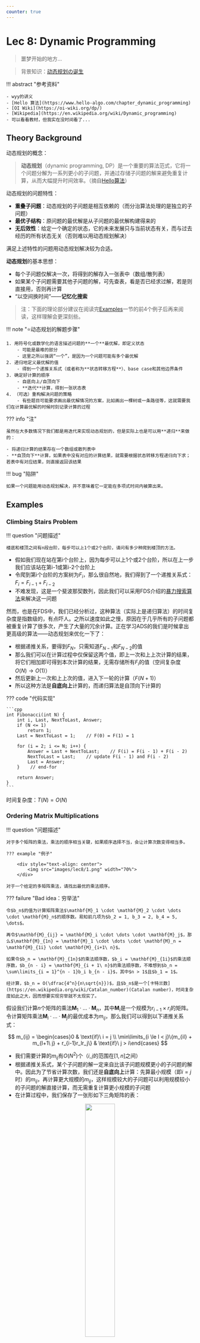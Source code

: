 ```yaml
---
counter: true
---
```


# Lec 8: Dynamic Programming

><span class="heimu">噩</span>梦开始的地方...

>背景知识：[动态规划の诞生](https://zhuanlan.zhihu.com/p/607595830)

!!! abstract "参考资料"

    - wyy的讲义
    - [Hello 算法](https://www.hello-algo.com/chapter_dynamic_programming)
    - [OI Wiki](https://oi-wiki.org/dp/)
    - [Wikipedia](https://en.wikipedia.org/wiki/Dynamic_programming)
    - 可以看看教材，但我实在没时间看了...

## Theory Background

动态规划的概念：

>**动态规划**（dynamic programming, DP）是一个重要的算法范式，它将一个问题分解为一系列更小的子问题，并通过存储子问题的解来避免重复计算，从而大幅提升时间效率。（摘自[Hello算法](https://www.hello-algo.com/chapter_dynamic_programming/intro_to_dynamic_programming/)）

动态规划的问题特性：

- **重叠子问题**：动态规划的子问题是相互依赖的（而分治算法处理的是独立的子问题）
- **最优子结构**：原问题的最优解是从子问题的最优解构建得来的
- **无后效性**：给定一个确定的状态，它的未来发展只与当前状态有关，而与过去经历的所有状态无关（否则难以用动态规划解决）

满足上述特性的问题用动态规划解决较为合适。

**动态规划**的基本思想：

- 每个子问题仅解决一次，将得到的解存入一张表中（数组/散列表）
- 如果某个子问题需要其他子问题的解，可先查表，看是否已经求过解，若是则直接用，否则再计算
- “以空间换时间”——**记忆化搜索**

>注：下面的理论部分建议在阅读完[Examples](#Examples)一节的前4个例子后再来阅读，这样理解会更深刻些。

!!! note ":star:动态规划的解题步骤"

    1. 用符号化或数学化的语言描述问题的**一个**最优解，即定义状态
        - 可能是最难的部分
        - 这里之所以强调“一个”，是因为一个问题可能有多个最优解
    2. 递归地定义最优解的值
        - 得到一个递推关系式（或者称为**状态转移方程**）、base case和其他边界条件
    3. 确定好计算的顺序
        - 自底向上/自顶向下
        - **迭代**计算，得到一张状态表
    4. （可选）重构解决问题的策略
        - 有些题目可能要求画出最优解情况的方案，比如画出一棵树或一条路径等，这就需要我们在计算最优解的时候时刻记录计算的过程

??? info "注"

    虽然在大多数情况下我们都是用迭代来实现动态规划的，但是实际上也是可以用**递归**来做的：

    - 将递归计算的结果存在一个数组或散列表中
    - **自顶向下**计算，如果表中没有对应的计算结果，就需要根据状态转移方程递归向下求；若表中有对应结果，则直接返回该结果

!!! bug "陷阱"

    如果一个问题能用动态规划解决，并不意味着它一定能在多项式时间内被算出来。

## Examples

### Climbing Stairs Problem

!!! question "问题描述"

    楼底和楼顶之间有n段台阶，每步可以上1个或2个台阶，请问有多少种爬到楼顶的方法。

- 假如我们现在站在第i个台阶上，因为每步可以上1个或2个台阶，所以在上一步我们应该站在第i-1或第i-2个台阶上
- 令爬到第i个台阶的方案树为$F_i$，那么很自然地，我们得到了一个递推关系式：$F_i = F_{i - 1} + F_{i - 2}$
- 不难发现，这是一个斐波那契数列，因此我们可以采用FDS介绍的[暴力搜索算法](../fds/2.md#general-rules)来解决这一问题

然而，也是在FDS中，我们已经分析过，这种算法（实际上是递归算法）的时间复杂度是指数级的，有点吓人。之所以速度如此之慢，原因在于几乎所有的子问题都被重复计算了很多次，产生了大量的冗余计算。正在学习ADS的我们是时候拿出更高级的算法——动态规划来优化一下了：

- 根据递推关系，要得到$F_N$，只需知道$F_{N-1}$和$F_{N-2}$的值
- 那么我们可以在计算过程中仅保留这两个值，即上一次和上上次计算的结果，将它们相加即可得到本次计算的结果，无需存储所有$F_i$的值（空间复杂度$O(N) \rightarrow O(1)$）
- 然后更新上一次和上上次的值，进入下一轮的计算（$F(N+1)$）
- 所以这种方法是**自底向上**计算的，而递归算法是自顶向下计算的

??? code "代码实现"

    ```cpp
    int Fibonacci(int N) {
        int i, Last, NextToLast, Answer;
        if (N <= 1)
            return 1;
        Last = NextToLast = 1;    // F(0) = F(1) = 1

        for (i = 2; i <= N; i++) {
            Answer = Last + NextToLast;    // F(i) = F(i - 1) + F(i - 2)
            NextToLast = Last;    // update F(i - 1) and F(i - 2)
            Last = Answer;
        }    // end-for

        return Answer;
    }
    ```

时间复杂度：$T(N) = O(N)$


### Ordering Matrix Multiplications

!!! question "问题描述"

    对于多个矩阵的乘法，乘法的顺序相当关键，如果顺序选择不当，会让计算次数变得相当多。

    ??? example "例子"

        <div style="text-align: center">
            <img src="images/lec8/1.png" width="70%">
        </div>

    对于一个给定的多矩阵乘法，请找出最优的乘法顺序。

??? failure "Bad idea：穷举法"

    令$b_n$的值为计算矩阵乘法$\mathbf{M}_1 \cdot \mathbf{M}_2 \cdot \dots \cdot \mathbf{M}_n$的顺序数。易知前几项为$b_2 = 1, b_3 = 2, b_4 = 5, \dots$。

    再令$\mathbf{M}_{ij} = \mathbf{M}_i \cdot \dots \cdot \mathbf{M}_j$，那么$\mathbf{M}_{1n} = \mathbf{M}_1 \cdot \dots \cdot \mathbf{M}_n = \mathbf{M}_{1i} \cdot \mathbf{M}_{i+1\ n}$。

    如果令$b_n = \mathbf{M}_{1n}$的乘法顺序数，$b_i = \mathbf{M}_{1i}$的乘法顺序数，$b_{n - i} = \mathbf{M}_{i + 1\ n}$的乘法顺序数，不难想到$b_n = \sum\limits_{i = 1}^{n - 1}b_i b_{n - i}$，其中$n > 1$且$b_1 = 1$。

    经计算，$b_n = O(\dfrac{4^n}{n\sqrt{n}})$，且$b_n$是一个[卡特兰数](https://en.wikipedia.org/wiki/Catalan_number)(Catalan number)，时间复杂度如此之大，因而想要实现穷举就不太现实了。

假设我们计算$n$个矩阵的乘法$\mathbf{M}_1 \cdot \dots \cdot \mathbf{M}_n$，其中$\mathbf{M}_i$是一个规模为$r_{i-1} \times r_i$的矩阵。令计算矩阵乘法$\mathbf{M}_i \cdot \dots \cdot \mathbf{M}_j$的最优成本为$m_{ij}$，那么我们可以得到以下递推关系式：

$$
m_{ij} = \begin{cases}0 & \text{if}\ i = j \\ \min\limits_{i \le l < j}\{m_{il} + m_{l+1\ j} + r_{i-1}r_lr_j\} & \text{if}\ j > i\end{cases}
$$

- 我们需要计算的$m_{ij}$有$O(N^2)$个（$i, j$的范围在$[1, n]$之间）
- 根据递推关系式，某个子问题的解一定来自比该子问题规模更小的子问题的解中。因此为了节省计算次数，我们还是**自底向上**计算：先算最小规模（即$i = j$时）的$m_{ij}$，再计算更大规模的$m_{ij}$，这样规模较大的子问题可以利用规模较小的子问题的解直接计算，而无需重复计算更小规模的子问题
- 在计算过程中，我们保存了一张形如下三角矩阵的表：

<div style="text-align: center">
    <img src="images/lec8/2.png" width="40%">
</div>

??? code "代码实现"

    ```cpp
    // r contains numbers of columns for each of the N matrices
    // r[0] is the number of rows in matrix 1
    // Minimum number of multiplications is left in M[1][N]
    void OptMatrix(const long r[], int N, TwoDimArray) {
        int i, j, l, L;
        long ThisM;

        for (i = 1; i <= N; i++)
            M[i][i] = 0;
        for (k = 1; k < N; k++)    // k = j - i
            for (i = 1; i <= N - k; i++) {    // For each position
                j = i + k;
                M[i][j] = Infinity;
                for (L = i; L < j; L++) {
                    ThisM = M[i][L] + M[L + 1][j] + r[i - 1] * r[L] * r[j];
                    if (ThisM < M[i][j])    // Update min
                        M[i][j] = ThisM;
                }    // end for-L
            }    // end for-Left
    }
    ```

    - 循环顺序一定是先循环`k`再循环`i`，因为如果先循环`i`，当`i`很小，`k`很大时，`j`的取值也可以很大，那么在计算`M[i][j]`时，`M[L + 1][j]`这项还没有算出来（`L + 1 > i`），因此无法得到正确结果。
    - 可以看到这个函数只是计算了n个矩阵的乘法的最小计算次数，并没有保存乘法的顺序。感兴趣的读者可以尝试着在该代码的基础上增添这个功能，从而最终实现一个完整的矩阵乘法的程序。

    ??? code "改进版"

        ```cpp
        // Compute optimal ordering of matrix multiplication
        // c contains number of columns for each of the n matrices
        // c[0] is the number of rows in matrix 1 
        // Minimum number of multiplications is left in M[1][n] 
        // Actual ordering can be computed via 
        // another procedure using last_change 
        // M and last_change are indexed starting at 1, instead of zero 

        void opt_matrix(int c[], unsigned int n, two_d_array M, two_d_array last_change) {
            int i, k, Left, Right, this_M;

            for (Left = 1; Left <= n; Left++)
                M[Left][Left] = 0;
            for (k = 1; k < n; k++)    // k is Right-Left 
                for (Left = 1; Left <= n - k; Left++) {    // for each position 
                    Right = Left + k;
                    M[Left][Right] = INT_MAX;
                    for (i = Left; i < Right; i++) {
                        this_M = M[Left][i] + M[i+1][Right]
                                    + c[Left-1] * c[i] * c[Right];
                        if(this_M < M[Left][Right]) {    // Update min
                            M[Left][Right] = this_M;
                            last_change[Left][Right] = i;
                        }
                    }
                }
        }
        ```

时间复杂度：$T(N) = O(N^3)$


### Optimal Binary Search Trees

**最优二叉查找树**(optimal binary search trees, OBST)：一种在二叉查找树上完成静态查找(static search)（即没有插入和删除操作）操作的最优方法。

!!! question "问题描述"

    给定$N$个单词，满足词典序$w_1 < w_2 < \dots < w_N$，且每个词$w_i$出现的概率（以下称为“词频”）为$p_i$。现在要求将这些词排列在一个二叉查找树上，使得所有单词的预期查找时间（$T(N) = \sum\limits_{i=1}^N p_i \cdot (1 + d_i)$，其中$d_i$为$w_i$在树中的深度）尽可能小，即构造一棵OBST。

??? example "例子"

    === "问题"

        下面给出一个程序用到的关键词以及对应的词频：

        <div style="text-align: center">
            <img src="images/lec8/3.png" width="70%">
        </div>

        请分别用[贪心算法](9.md)（下一节会讲到，在这里指的是优先插入词频最大的单词）、红黑树来构建二叉查找树。

    === "答案"

        这里分别给出用贪心算法、红黑树和OBST的方法构建出来的二叉查找树，以及对应的$T(N)$：

        <div style="text-align: center">
            <img src="images/lec8/4.png" width="80%">
        </div>   

        - 贪心算法之所以慢，是因为它优先考虑词频最大的单词，如果有多个高词频的单词，那么某些高词频的单词可能会被放在很深的地方，从而增大了总的查找时间。
        - 红黑树之所以慢，是因为它在构建树的过程中仅考虑了黑高（即维护整棵树的平衡），压根没有考虑词频的问题，所以可以看到虽然整棵树挺平衡的，但词频最大的那几个词全在深度最深的地方，使得总查找时间变的很大。

构造OBST的解法与计算矩阵乘法的最优顺序类似。先令：

- $T_{ij}$：由单词$w_i \dots w_j(i < j)$构成的OBST
- $c_{ij}$：$T_{ij}$的成本（$c_{ii} = p_i$，PPT上的是错的）
- $r_{ij}$：$T_{ij}$的根节点
- $w_{ij}$：$T_{ij}$的权重，等于$\sum\limits_{k = i}^j p_k$（$w_{ii} = p_i$）

如果令$w_k = r_{ij}$，那么$T_{ij}$的结构如下所示：

<div style="text-align: center">
    <img src="images/lec8/5.png" width="50%">
</div>  

对于这棵树，它的成本为：

$$
\begin{align}
c_{ij} & = p_k + \text{cost}(L) + \text{cost}(R) + \text{weight}(L) + \text{weight}(R) \notag \\
& = p_k + c_{i, k - 1} + c_{k + 1, j} + w_{i, k - 1} + w_{k + 1, j} \notag \\
& = w_{ij} + c_{i, k - 1} + c_{k + 1, j} \notag
\end{align}
$$

若$T_{ij}$是最优的，那么需要满足$c_{ij} = w_{ij} + \min\limits_{i < l \le j}\{c_{i, l - 1} + c_{l + 1, j}\}$

??? example "例子"

    基于上面的那个例子，下面演示如何构建一棵OBST（这里还是依据**自底向上**的思想来计算的）：

    <div style="text-align: center">
        <img src="images/lec8/3.png" width="70%">
    </div>

    ???+ play "动画演示"

        这里只是简单地罗列结果，建议读者先自己动手画一下，然后再来与下面的结果比对。

        === "绘制表格"

            === "1个单词"

                <div style="text-align: center">
                    <img src="images/lec8/6.png" width="90%">
                </div>

            === "2个单词"

                <div style="text-align: center">
                    <img src="images/lec8/7.png" width="90%">
                </div>

            === "3个单词"

                <div style="text-align: center">
                    <img src="images/lec8/8.png" width="90%">
                </div>

            === "4个单词"

                <div style="text-align: center">
                    <img src="images/lec8/9.png" width="90%">
                </div>

            === "5个单词"

                <div style="text-align: center">
                    <img src="images/lec8/10.png" width="90%">
                </div>

            === "6个单词"

                <div style="text-align: center">
                    <img src="images/lec8/11.png" width="90%">
                </div>

            === "7个单词"

                <div style="text-align: center">
                    <img src="images/lec8/12.png" width="90%">
                </div>

        === "构建OBST"

            - 得到完整的表后，先将位于表格最后一行的单词插入树内，作为根节点
            - 根据词典序将剩余的单词划分为左右两半，按照中序遍历的顺序逐一插入

            === "Step 1"

                <div style="text-align: center">
                    <img src="images/lec8/13.png" width="90%">
                </div>

            === "Step 2"

                <div style="text-align: center">
                    <img src="images/lec8/14.png" width="90%">
                </div>

            === "Step 3"

                <div style="text-align: center">
                    <img src="images/lec8/15.png" width="90%">
                </div>

            === "Step 4"

                <div style="text-align: center">
                    <img src="images/lec8/16.png" width="90%">
                </div>

            === "Step 5"

                <div style="text-align: center">
                    <img src="images/lec8/17.png" width="90%">
                </div>

            === "Step 6"

                <div style="text-align: center">
                    <img src="images/lec8/18.png" width="90%">
                </div>

            === "Step 7"

                <div style="text-align: center">
                    <img src="images/lec8/19.png" width="90%">
                </div>

    可以看到OBST可以确保词频较大的单词的深度尽可能小，从而有效降低了总的查找时间。
    
时间复杂度：$T(N) = O(N^3)$

>注：教材*Data Structures and Algorithm Analysis in C*第十章课后习题还给出了一个$O(N^2)$的解法，感兴趣的同学可以自行研究一下。


### Floyd Shortest Path Algorithm

在FDS的课上，我们已经介绍过单源最短路算法——[Dijkstra算法](../fds/9.md#single-source-shortest-path-problem)，它的时间复杂度为$O(|V|^2)$（$|V|$为图的顶点数），因此通过该算法计算任意两点间的最短路需要$O(|V|^3)$的复杂度（每个点都需要用一次该算法）。这种算法在稀疏图上运行较快，对于**稠密图**而言，更快的算法是下面要讲的**Floyd算法**：

先给出定义：

- $D^k[i][j] = \min\{\text{length of path}\ i \rightarrow \{l \le k\} \rightarrow j\}$，其中$k$为当前判断的第$k$个节点（$k \in [0, N - 1]$，共$N$个待判断的点）
- $D^{-1}[i][j] = \text{Cost}[i][j]$（$k = -1$表示$i, j$之间没有任何节点，即初始状态）

则从顶点$i$到顶点$j$之间的最短路径长度为$D^{N-1}[i][j]$。

Floyd算法的大致思路：从$D^{-1}$开始，连续得到$D^0, D^1, \dots, D^{N-1}$。如果已经解决了$D^{k-1}$，则此时有两种可能的情况：

- 第$k$个节点并不在最短路内，即$D^k = D^{k - 1}$
- 第$k$个节点在最短路内，那么满足$D^k[i][j] = D^{k-1}[i][k] + D^{k-1}[k][j]$

因此有递推关系：$D^k[i][j] = \min\{D^{k-1}[i][j], D^{k-1}[i][k] + D^{k-1}[k][j]\}, k \ge 0$

??? code "代码实现"

    ```cpp
    // A[] contains the adjacency matric with A[i][i] = 0
    // D[] contains the values of the shortest path
    // N is the number of vertices
    // A negative cycle exists iff D[i][i] < 0

    void AllPairs(TwoDimArray A, TwoDimArray D, int N) {
        int i, j, k;
        for (i = 0; i < N; i++)    // initialize D
            for (j = 0; j < N; j++)
                D[i][j] = A[i][j];
        
        for (k = 0; k < N; k++)      // add the kth vertex into the path
            for (i = 0; i < N; i++)
                for (j = 0; j < N; j++)
                    if (D[i][k] + D[k][j] < D[i][j])    // update shortest path
                        D[i][j] = D[i][k] + D[k][j];
    }
    ```

    - 该算法适用于负权边，但不适用于负权环
    - 可以看到，上述函数仅计算了任意两点间的最短路径长度，并没有记住最短路径是什么样子的，读者可以尝试着添加这个功能。

    ??? code "记录路径的版本"

        ```cpp
        // Compute All-Shortest Paths 
        // A[] contains the adjacency matrix 
        // with A[i][i] presumed to be zero 
        // D[] contains the values of shortest path 
        // |V| is the number of vertices 
        // A negative cycle exists iff 
        // d[i][j] is set to a negative value
        // Actual Path can be computed via another procedure using path 
        // All arrays are indexed starting at 0 
        void all_pairs( two_d_array A, two_d_array D, two_d_array path ) {
            int i, j, k;
            for (i = 0; i < |V|; i++) // Initialize D and path 
                for (j = 0; j < |V|; j++) {
                    D[i][j] = A[i][j];
                    path[i][j] = NOT_A_VERTEX;
                }
            for (k = 0; k < |V|; k++)
                // Consider each vertex as an intermediate 
                for (i = 0; i < |V|; i++)
                    for (j = 0; j < |V|; j++)
                        if (d[i][k] + d[k][j] < d[i][j]) {    // update min 
                            d[i][j] = d[i][k] + d[k][j];
                            path[i][j] = k;
                        }
        }
        ```

时间复杂度：$T(N) = O(N^3)$，但是在稠密图中表现较好。

???+ question "思考题"

    === "问题1"

        k的枚举顺序是否可以改变，比如倒序枚举、乱序枚举？

        可以的，因为Floyd算法就是求任意两点间的最短路，而顶点的顺序也是我们人为定的。所以如果顶点的枚举顺序被打乱的话，那么可以将这个新的顺序作为“顺序”（即顶点顺序$0,1,2, \dots, n-1 \rightarrow t_0, t_1, \dots, t_{n-1}$），这样只会影响计算的顺序但不会影响计算的结果。


    === "问题2"

        能否改变i, j, k的循环顺序，比如按照i, k, j的顺序进行循环遍历，而非原来的k, i, j？

        不行，举个例子就很明白了：如果 i = 0，因为 d[i][j] = min(d[i][k] + d[k][j], d[i][j])，意味着需要计算d[i][k]和d[k][j]，但是此时k和j都比i大，所以d[k][j]还没有被算出来，因而不能正确更新d[i][j]的值。所以我们不能将k的循环放到中间。



>注：离散数学提到过与Floyd算法等价的算法——[Warshall算法](../../math/dm/9.md#warshalls-algorithm)，用于计算传递闭包。


### Product Assembly

!!! question "问题描述"

    产品组装(product assembly)问题，有以下条件

    - 一辆车的生产需要用到两条组装线
    - 每个阶段会用到不同的工艺（时间，即不同的节点值）
    - 在各阶段中，可以随时切换组装线

    现在要求你求出最短的组装总时间。

    <div style="text-align: center">
        <img src="images/lec8/20.png" width="90%">
    </div>

??? failure "穷举算法"

    把每个点当作一个二进制位，不同的二进制数对应不同的情况。

    - 时间复杂度：$O(2^N)$（每个点都有选或不选这两种选择）
    - 空间复杂度：$O(N)$

    显然这种算法是不现实的。

下面我们严格按照[Background](#Background)提到的解题步骤来解决这一问题：

1. 定义状态

    <div style="text-align: center">
        <img src="images/lec8/21.png" width="80%">
    </div>

    - 这张图给出了在*stage*阶段时的最优解（绿点 + 蓝线）
    - 红色虚线表示虽然有一条同样能在*stage*阶段到达同一个点的路径，但这条路径所花的时间更长，因此被pass掉了

2. 递归地定义最优解的值

    <div style="text-align: center">
        <img src="images/lec8/22.png" width="40%">
    </div>

    - 可以看到，在*stage*阶段时，我们有两种到达对应点的路径：要么来自第一条组装线，要么来自第二条组装线
    - 因此，我们不难得出以下递推关系式：

    $$
    \begin{align}
    f[line][stage] & = \min\{f[line][stage - 1] + t_{process}[line][stage - 1] \notag \\ 
    & , f[1 - line][stage - 1] + t_{transit}[1 - line][stage - 1]\} \notag 
    \end{align}
    $$

    其中$f[line][stage]$表示在*stage*阶段时，在第*line*条组装线上的最优时间，$t_{process}[line][stage]$表示在同一条组装线上进入*stage*阶段所需的时间，$t_{transit}[line][stage]$表示从不同组装线上进入*stage*阶段所需的时间。

3. 确定好计算的顺序。这里直接看代码：

    ??? code "代码实现"

        ```cpp
        // Initialization
        f[0][0] = 0; 
        f[1][0] = 0;
        // Outer loop: start from the first stage, end with the last stage
        for (stage = 1; stage <= n; stage++) {
            // Inner loop: test each line and find the minimum path
            for (line = 0; line <= 1; line++) {
                f[line][stage] = min(f[line][stage - 1] + t_process[line][stage - 1], 
                                        f[1 - line][stage - 1] + t_transit[1 - line][stage - 1]);
            }
        }
        // The solution comes from the last stage of two lines
        Solution = min(f[0][n], f[1][n]);
        ```

4. 重构解决问题的策略。这里要求输出最短时间的组装顺序，代码如下所示：

    ??? code "代码实现"

        ```cpp
        f[0][0] = 0; 
        f[1][0] = 0;

        // L[line][stage]: record the source of the stage, either 0 or 1(the number of assembly lines) 
        L[0][0] = 0;
        L[1][0] = 0;

        for (stage = 1; stage <= n; stage++) {
            for (line = 0; line <= 1; line++) {
                f_stay = f[line][stage - 1] + t_process[line][stage - 1];
                f_move = f[1 - line][stage - 1] + t_transit[1 - line][stage - 1];
                if (f_stay < f_move) {
                    f[line][stage] = f_stay;
                    L[line][stage] = line;
                } else {
                    f[line][stage] = f_move;
                    L[line][stage] = 1 - line;       
                }
            }
        }

        // save the optimal path in plan[]
        line = f[0][n] < f[1][n] ? 0 : 1;
        for (stage = n; stage > 0; stage--) {
            plan[stage] = line;
            line = L[line][stage];
        }
        ```

时间复杂度：$T = O(N)$

>一道很像这道题的动态规划[题目](https://leetcode.cn/problems/maximum-product-subarray/)（历年卷编程题）

### Knapsack Problem

>背包问题这块内容主要参照[Hello 算法](https://www.hello-algo.com/chapter_dynamic_programming/knapsack_problem/)和[OI Wiki](https://oi-wiki.org/dp/knapsack/)来写的，ADS课程将其放在“近似算法”一讲中介绍，但介绍的不多。

**背包问题**(knapsack problem)可能是最常见的动态规划入门题，大致的问题描述为：

!!! question "问题描述"

    有$n$个物品和一个容量为$W$的背包，每个物品有重量$w_{i}$和价值$v_{i}$两种属性（$1 \le i \le n$），要求选若干物品放入背包使背包中物品的总价值最大且背包中物品的总重量不超过背包的容量（摘自[OI wiki](https://oi-wiki.org/dp/knapsack/#%E5%BC%95%E5%85%A5)）。

背包问题的有多种类型，包括：

- **0-1背包问题**(0-1 knapsack problem)
- **完全背包问题**(unbounded knapsack problem)
- **多重背包问题**(bounded knapsack problem)

#### 0-1 Knapsack Problem

0-1背包问题在原问题上多了一个限制：**每个物品只能选一次**。

解题步骤：

1. 定义状态
    - 观察发现，放入物品会改变背包内物品的总价值和背包容量，因此需要记录的量为**前$i$个物品在容量为$c$的背包中的最大价值**，用符号化的语言表示为$dp[i, c]$，那么要求的就是$dp[n, cap]$
    - 用一张$(n + 1) \times (cap + 1)$的表来记录状态

2. 推导状态转移方程
    - 当我们对物品$i$做出决策时，需要考虑两种情况
        - 不放入物品：$dp[i, c] = dp[i - 1, c]$，背包容量和价值均不变
        - 放入物品：$dp[i, c] = dp[i - 1, c - w_{i - 1}] + v_{i - 1}$，背包容量减少，价值增加
            - **注意**：我们规定，`dp[]`数组是从1开始标号的（而0用于表示没有放入物品的情况），而`w[]`和`v[]`是从0开始标号的，因此第`i`个物品的权重和价值分别是`w[i - 1]`和`v[i - 1]`，不要搞错了~
    - 因此完整的状态转移方程为：

        $$
        dp[i, c] = \max\{dp[i - 1, c], dp[i - 1, c - w_{i - 1}] + v_{i - 1}\}
        $$
        
3. 确定计算顺序
    - 首先确定一下边界条件：当无物品或背包容量为0时最大价值为0，即状态表首列$dp[i, 0]$和首行$dp[0, c]$均等于0
    - 根据状态方程知，当前状态是根据它上方和左上方的状态推出来的，因此只需正向循环遍历这张状态表即可

下面展示对应的代码实现：

??? code "代码实现"

    ```cpp
    int knapsack_01(int weight[], int val[], int n, int cap) {
        int i, j;
        int dp[MAXN][MAXCAP];

        for (i = 0; i <= n; i++) 
            for (j = 0; j <= cap; j++)
                dp[i][j] = 0;

        for (i = 1; i <= n; i++) {
            for (j = 1; j <= cap; j++) {
                if (weight[i - 1] > c) {
                    dp[i][j] = dp[i - 1][j];
                } else {
                    dp[i][j] = max(dp[i - 1][j], dp[i - 1][j - weight[i - 1]] + val[i - 1]);
                }
            }
        }

        return dp[n][cap];
    }
    ```

- 时间复杂度：$O(n \cdot cap)$
- 空间复杂度：$O(n \cdot cap)$

事实上，这种算法在**空间**上还可以再优化（$O(n \cdot cap) \rightarrow O(n)$）：

- 观察发现，第i行状态表的状态来自于第i-1行状态表的状态；且遍历第i行时第i-1行的状态已经算好了，因此我们尝试将状态表从二维降到**一维**
- 这时就不能正向遍历了，因为在原来的状态表中，当前状态依赖于它上面的和左上角的状态；如果压缩成一维，左上角的状态就被压到了左边，而左边的状态即上一个状态已经更新过了，所以正向遍历就失效了，因此采取**倒序遍历**的策略

??? code "代码实现"

    ```cpp
    int knapsack_01(int weight[], int val[], int n, int cap) {
        int j;
        int dp[MAXN][MAXCAP];

        for (j = 0; j <= cap; j++)
            dp[j] = 0;

        for (i = 1; i <= n; i++) {
            for (j = cap; j >= 1; j--) {
                if (weight[i - 1] <= j) {
                    dp[j] = max(dp[j], dp[j - weight[i - 1]] + val[i - 1]);
                }
            }
        }

        return dp[cap];
    }
    ```

“近似算法”一讲还会继续深入介绍[0-1背包问题](11.md#knapsack-problems)。

#### Unbounded Knapsack Problem

完全背包问题则解放了0-1背包的限制：**每个物品可以重复选取（无数次）**。

- 解题思路与0-1背包问题类似，唯一的区别在于状态转移方程中，**选取物品的时候不需要改变i值**，因为物体可以重复选取
- 对于空间压缩，由于当前状态依赖于上面和左边的状态，因此将数组压缩成一维后，正向遍历就能正确解决问题

??? code "代码实现"

    ```cpp
    // 与上面代码的唯一区别在于内部循环的遍历顺序发生改变
    int knapsack_ub(int weight[], int val[], int n, int cap) {
        int j;
        int dp[MAXN][MAXCAP];

        for (j = 0; j <= cap; j++)
            dp[j] = 0;

        for (i = 1; i <= n; i++) {
            for (j = 1; j <= cap; j++) {
                if (weight[i - 1] <= j) {
                    dp[j] = max(dp[j], dp[j - weight[i - 1]] + val[i - 1]);
                }
            }
        }
        
        return dp[cap];
    }
    ``` 



#### Bounded Knapsack Problem

多重背包问题有了更复杂的限制：**物品$i$最多只能选取$k_i$次**。

- 此时状态转移方程为：

    $$
    dp[i, c] = \max\limits_{0 \le k \le k_i}\{dp[i - 1, c], dp[i - 1, c - w_{i - 1} \cdot k] + v_{i - 1} \cdot k\}
    $$

    也就是说，对于每种物品，我们需要加一层遍历来决定选取多少的这一类的物品，因此时间复杂度就提升至$O(n \cdot cap \cdot \max\{k_i\})$，但空间复杂度没有改变

- 事实上该算法还可以进一步优化，甚至可以将时间复杂度降到线性

这里就不列出相应的代码了（~~笔者偷懒了，逃x~~）

!!! recommend "推荐阅读"

    更多的背包问题推荐阅读[《背包问题九讲》](https://github.com/tianyicui/pack)！


### Other Examples

动态规划的题目数不胜数，还有很多经典的例题没来得及讲解，对dp感兴趣的同学可以在网上搜索相应资料：

- 最长公共子序列问题
- 木棍切割问题